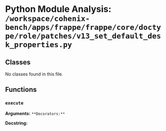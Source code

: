 # Python Module Analysis: `/workspace/cohenix-bench/apps/frappe/frappe/core/doctype/role/patches/v13_set_default_desk_properties.py`

## Classes

No classes found in this file.


## Functions

### `execute`
**Arguments:** ``
**Decorators:** ``

**Docstring:**
```

```

